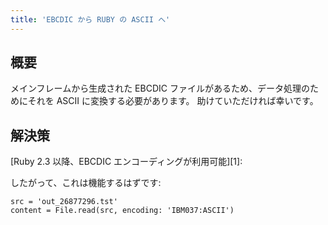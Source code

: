 ```yaml
---
title: 'EBCDIC から RUBY の ASCII へ'
---
```


## 概要
メインフレームから生成された EBCDIC ファイルがあるため、データ処理のためにそれを ASCII に変換する必要があります。
助けていただければ幸いです。

## 解決策
[Ruby 2.3 以降、EBCDIC エンコーディングが利用可能][1]:

したがって、これは機能するはずです:

```
src = 'out_26877296.tst'
content = File.read(src, encoding: 'IBM037:ASCII')

```
